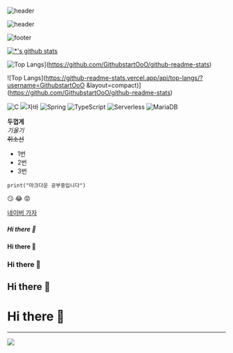 ![header](https://capsule-render.vercel.app/api?type=wave&color=auto&height=300&section=header&text=깃허브%20특강&fontSize=90)

![header](https://capsule-render.vercel.app/api?type=egg&color=auto&height=300&section=header&text=깃허브%20특강&fontSize=90)

![footer](https://capsule-render.vercel.app/api?type=egg&color=auto&height=300&section=footer&text=오우%20특강&fontSize=30)

[![*'s github stats](https://github-readme-stats.vercel.app/api?username=GithubstartOoO)](https://github.com/GithubstartOoO)

![Top Langs](https://github-readme-stats.vercel.app/api/top-langs/?username=GithubstartOoO)](https://github.com/GithubstartOoO/github-readme-stats)

![Top Langs](https://github-readme-stats.vercel.app/api/top-langs/?username=GithubstartOoO &layout=compact)](https://github.com/GithubstartOoO/github-readme-stats)

![C](https://img.shields.io/badge/-C-123456?style=flat-square&logo=C&logoColor=black)
![자바](https://img.shields.io/badge/-자바-007396?style=flat&logo=Java&logoColor=ffffff)
![Spring](https://img.shields.io/badge/-Spring-6DB33F?style=for-the-badge&logo=Spring&logoColor=white)
![TypeScript](https://img.shields.io/badge/-TypeScript-3178C6?style=flat-square&logo=TypeScript&logoColor=white)
![Serverless](https://img.shields.io/badge/-Serverless-FD5750?style=flat-square&logo=Serverless&logoColor=magenta)
![MariaDB](https://img.shields.io/badge/-MariaDB-1F305F?style=flat-square&logo=mariadb&logoColor=white)

**두껍게** <br>
*기울기* <br>
~~취소선~~ <br>
- 1번
- 2번
- 3번 <br>

```
print("마크다운 공부중입니다")
```

:smirk:
:joy:
:rage:


[네이버 가자](http://www.naver.com)
##### Hi there 👋
#### Hi there 👋
### Hi there 👋
## Hi there 👋
# Hi there 👋
---
<image src="images/20220118_101207.png">
